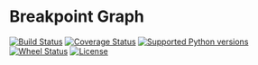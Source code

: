 Breakpoint Graph
================
[![Build Status](https://travis-ci.org/sergey-aganezov-jr/bg.svg?branch=aganezov)](https://travis-ci.org/sergey-aganezov-jr/bg) [![Coverage Status](https://coveralls.io/repos/sergey-aganezov-jr/bg/badge.svg?branch=aganezov)](https://coveralls.io/r/sergey-aganezov-jr/bg?branch=aganezov)
[![Supported Python versions](https://pypip.in/py_versions/bg/badge.svg)](https://pypi.python.org/pypi/bg/) [![Wheel Status](https://pypip.in/wheel/bg/badge.svg)](https://pypi.python.org/pypi/bg/)
[![License](https://pypip.in/license/bg/badge.svg)](https://pypi.python.org/pypi/bg/)
